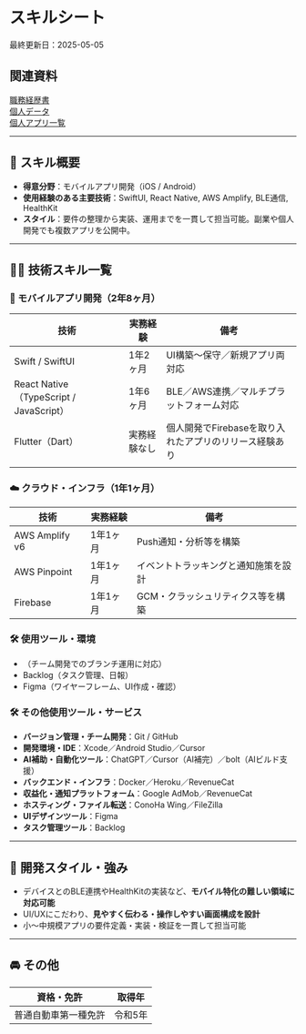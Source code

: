 # スキルシート
最終更新日：2025-05-05

## 関連資料
[職務経歴書](/README.md)  
[個人データ](/personal-data.md)  
[個人アプリ一覧](./app-list.md)  

---

## 🧭 スキル概要
- **得意分野**：モバイルアプリ開発（iOS / Android）  
- **使用経験のある主要技術**：SwiftUI, React Native, AWS Amplify, BLE通信, HealthKit  
- **スタイル**：要件の整理から実装、運用までを一貫して担当可能。副業や個人開発でも複数アプリを公開中。

---

## 🧑‍💻 技術スキル一覧

### 📱 モバイルアプリ開発（2年8ヶ月）
| 技術 | 実務経験 | 備考 |
|------|------------|------|
| Swift / SwiftUI | 1年2ヶ月 | UI構築〜保守／新規アプリ両対応 |
| React Native（TypeScript / JavaScript） | 1年6ヶ月 | BLE／AWS連携／マルチプラットフォーム対応 |
| Flutter（Dart） | 実務経験なし | 個人開発でFirebaseを取り入れたアプリのリリース経験あり |
|  |  |

### ☁️ クラウド・インフラ（1年1ヶ月）
| 技術 | 実務経験 | 備考 |
|------|------------|------|
| AWS Amplify v6 | 1年1ヶ月 | Push通知・分析等を構築 |
| AWS Pinpoint | 1年1ヶ月 | イベントトラッキングと通知施策を設計 |
| Firebase | 1年1ヶ月 | GCM・クラッシュリティクス等を構築 |

### 🛠️ 使用ツール・環境
- （チーム開発でのブランチ運用に対応）
- Backlog（タスク管理、日報）
- Figma（ワイヤーフレーム、UI作成・確認）

### 🛠️ その他使用ツール・サービス
- **バージョン管理・チーム開発**：Git / GitHub  
- **開発環境・IDE**：Xcode／Android Studio／Cursor  
- **AI補助・自動化ツール**：ChatGPT／Cursor（AI補完）／bolt（AIビルド支援）  
- **バックエンド・インフラ**：Docker／Heroku／RevenueCat  
- **収益化・通知プラットフォーム**：Google AdMob／RevenueCat  
- **ホスティング・ファイル転送**：ConoHa Wing／FileZilla  
- **UIデザインツール**：Figma  
- **タスク管理ツール**：Backlog  
---

## 🎯 開発スタイル・強み
- デバイスとのBLE連携やHealthKitの実装など、**モバイル特化の難しい領域に対応可能**
- UI/UXにこだわり、**見やすく伝わる・操作しやすい画面構成を設計**
- 小〜中規模アプリの要件定義・実装・検証を一貫して担当可能

---

## 🚘 その他
| 資格・免許 | 取得年 |
|------|----------|
| 普通自動車第一種免許 | 令和5年 |
